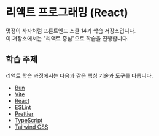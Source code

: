 # 리액트 프로그래밍 (React)

멋쟁이 사자처럼 프론트엔드 스쿨 14기 학습 저장소입니다.  
이 저장소에서는 "리액트 중심"으로 학습을 진행합니다.

## 학습 주제

리액트 학습 과정에서는 다음과 같은 핵심 기술과 도구를 다룹니다.

- [Bun](https://bun.sh/)
- [Vite](https://vitejs.dev/)
- [React](https://ko.react.dev/)
- [ESLint](https://eslint.org/)
- [Prettier](https://prettier.io/)
- [TypeScript](https://www.typescriptlang.org/ko/)
- [Tailwind CSS](https://tailwindcss.com/)
